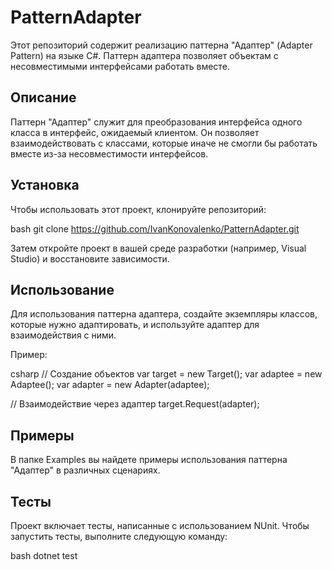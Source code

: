 

# PatternAdapter

Этот репозиторий содержит реализацию паттерна "Адаптер" (Adapter Pattern) на языке C#. Паттерн адаптера позволяет объектам с несовместимыми интерфейсами работать вместе.


## Описание

Паттерн "Адаптер" служит для преобразования интерфейса одного класса в интерфейс, ожидаемый клиентом. Он позволяет взаимодействовать с классами, которые иначе не смогли бы работать вместе из-за несовместимости интерфейсов.

## Установка

Чтобы использовать этот проект, клонируйте репозиторий:

bash
git clone https://github.com/IvanKonovalenko/PatternAdapter.git

Затем откройте проект в вашей среде разработки (например, Visual Studio) и восстановите зависимости.

## Использование

Для использования паттерна адаптера, создайте экземпляры классов, которые нужно адаптировать, и используйте адаптер для взаимодействия с ними.

Пример:

csharp
// Создание объектов
var target = new Target();
var adaptee = new Adaptee();
var adapter = new Adapter(adaptee);

// Взаимодействие через адаптер
target.Request(adapter);

## Примеры

В папке Examples вы найдете примеры использования паттерна "Адаптер" в различных сценариях.

## Тесты

Проект включает тесты, написанные с использованием NUnit. Чтобы запустить тесты, выполните следующую команду:

bash
dotnet test



